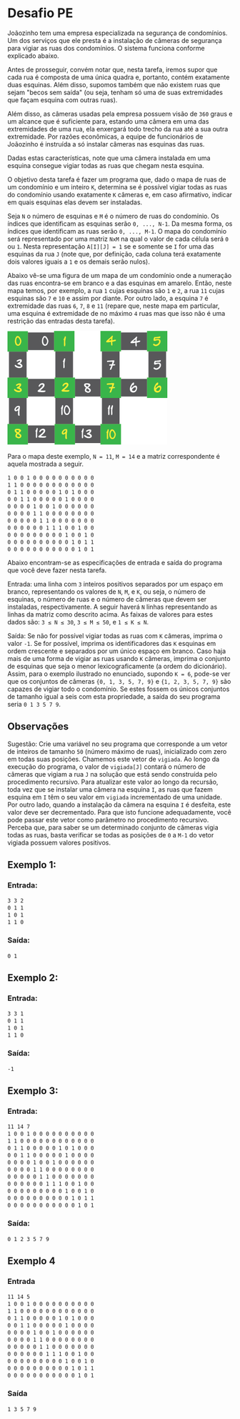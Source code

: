 # Desafio PE

Joãozinho tem uma empresa especializada na segurança de condomínios. Um dos serviços que ele presta é a instalação de câmeras de segurança para vigiar as ruas dos condomínios. O sistema funciona conforme explicado abaixo.

Antes de prosseguir, convém notar que, nesta tarefa, iremos supor que cada rua é composta de uma única quadra e, portanto, contém exatamente duas esquinas. Além disso, supomos também que não existem ruas que sejam "becos sem saída" (ou seja, tenham só uma de suas extremidades que façam esquina com outras ruas).

Além disso, as câmeras usadas pela empresa possuem visão de `360` graus e um alcance que é suficiente para, estando uma câmera em uma das extremidades de uma rua, ela enxergará todo trecho da rua até a sua outra extremidade. Por razões econômicas, a equipe de funcionários de Joãozinho é instruída a só instalar câmeras nas esquinas das ruas.

Dadas estas características, note que uma câmera instalada em uma esquina consegue vigiar todas as ruas que chegam nesta esquina.

O objetivo desta tarefa é fazer um programa que, dado o mapa de ruas de um condomínio e um inteiro `K`, determina se é possível vigiar todas as ruas do condomínio usando exatamente `K` câmeras e, em caso afirmativo, indicar em quais esquinas elas devem ser instaladas.

Seja `N` o número de esquinas e `M` é o número de ruas do condomínio. Os índices que identificam as esquinas serão `0, ..., N-1`. Da mesma forma, os índices que identificam as ruas serão `0, ..., M-1`. O mapa do condomínio será representado por uma matriz `NxM` na qual o valor de cada célula será `0` ou `1`. Nesta representação `A[I][J] = 1` se e somente se `I` for uma das esquinas da rua `J` (note que, por definição, cada coluna terá exatamente dois valores iguais a `1` e os demais serão nulos).

Abaixo vê-se uma figura de um mapa de um condomínio onde a numeração das ruas encontra-se em branco e a das esquinas em amarelo. Então, neste mapa temos, por exemplo, a rua `1` cujas esquinas são `1` e `2`, a rua `11` cujas esquinas são `7` e `10` e assim por diante. Por outro lado, a esquina `7` é extremidade das ruas `6`, `7`, `8` e `11` (repare que, neste mapa em particular, uma esquina é extremidade de no máximo `4` ruas mas que isso não é uma restrição das entradas desta tarefa).

![figura](./mapa.png)

Para o mapa deste exemplo, `N = 11`, `M = 14` e a matriz correspondente é aquela mostrada a seguir.

```
1 0 0 1 0 0 0 0 0 0 0 0 0 0
1 1 0 0 0 0 0 0 0 0 0 0 0 0
0 1 1 0 0 0 0 0 1 0 1 0 0 0
0 0 1 1 0 0 0 0 0 1 0 0 0 0
0 0 0 0 1 0 0 1 0 0 0 0 0 0
0 0 0 0 1 1 0 0 0 0 0 0 0 0
0 0 0 0 0 1 1 0 0 0 0 0 0 0
0 0 0 0 0 0 1 1 1 0 0 1 0 0
0 0 0 0 0 0 0 0 0 1 0 0 1 0
0 0 0 0 0 0 0 0 0 0 1 0 1 1
0 0 0 0 0 0 0 0 0 0 0 1 0 1
```

Abaixo encontram-se as especificações de entrada e saída do programa que você deve fazer nesta tarefa.

Entrada: uma linha com `3` inteiros positivos separados por um espaço em branco, representando os valores de `N`, `M`, e `K`, ou seja, o número de esquinas, o número de ruas e o número de câmeras que devem ser instaladas, respectivamente. A seguir haverá `N` linhas representando as linhas da matriz como descrito acima. As faixas de valores para estes dados são: `3 ≤ N ≤ 30`, `3 ≤ M ≤ 50`, e `1 ≤ K ≤ N`.

Saída: Se não for possível vigiar todas as ruas com `K` câmeras, imprima o valor `-1`. Se for possível, imprima os identificadores das `K` esquinas em ordem crescente e separados por um único espaço em branco. Caso haja mais de uma forma de vigiar as ruas usando `K` câmeras, imprima o conjunto de esquinas que seja o menor lexicograficamente (a ordem do dicionário). Assim, para o exemplo ilustrado no enunciado, supondo `K = 6`, pode-se ver que os conjuntos de câmeras `{0, 1, 3, 5, 7, 9}` e `{1, 2, 3, 5, 7, 9}` são capazes de vigiar todo o condomínio. Se estes fossem os únicos conjuntos de tamanho igual a seis com esta propriedade, a saída do seu programa seria `0 1 3 5 7 9`.

## Observações

Sugestão: Crie uma variável no seu programa que corresponde a um vetor de inteiros de tamanho `50` (número máximo de ruas), inicializado com zero em todas suas posições. Chamemos este vetor de `vigiada`. Ao longo da execução do programa, o valor de `vigiada[J]` contará o número de câmeras que vigiam a rua `J` na solução que está sendo construída pelo procedimento recursivo. Para atualizar este valor ao longo da recursão, toda vez que se instalar uma câmera na esquina `I`, as ruas que fazem esquina em `I` têm o seu valor em `vigiada` incrementado de uma unidade. Por outro lado, quando a instalação da câmera na esquina `I` é desfeita, este valor deve ser decrementado. Para que isto funcione adequadamente, você pode passar este vetor como parâmetro no procedimento recursivo. Perceba que, para saber se um determinado conjunto de câmeras vigia todas as ruas, basta verificar se todas as posições de `0` a `M-1` do vetor vigiada possuem valores positivos.

## Exemplo 1:

### Entrada:
```
3 3 2
0 1 1
1 0 1
1 1 0
```

### Saída:
```
0 1
```

## Exemplo 2:

### Entrada:
```
3 3 1
0 1 1
1 0 1
1 1 0
```

### Saída:
```
-1
```

## Exemplo 3:

### Entrada:
```
11 14 7
1 0 0 1 0 0 0 0 0 0 0 0 0 0
1 1 0 0 0 0 0 0 0 0 0 0 0 0
0 1 1 0 0 0 0 0 1 0 1 0 0 0
0 0 1 1 0 0 0 0 0 1 0 0 0 0
0 0 0 0 1 0 0 1 0 0 0 0 0 0
0 0 0 0 1 1 0 0 0 0 0 0 0 0
0 0 0 0 0 1 1 0 0 0 0 0 0 0
0 0 0 0 0 0 1 1 1 0 0 1 0 0
0 0 0 0 0 0 0 0 0 1 0 0 1 0
0 0 0 0 0 0 0 0 0 0 1 0 1 1
0 0 0 0 0 0 0 0 0 0 0 1 0 1
```

### Saída:
```
0 1 2 3 5 7 9
```

## Exemplo 4

### Entrada
```
11 14 5
1 0 0 1 0 0 0 0 0 0 0 0 0 0
1 1 0 0 0 0 0 0 0 0 0 0 0 0
0 1 1 0 0 0 0 0 1 0 1 0 0 0
0 0 1 1 0 0 0 0 0 1 0 0 0 0
0 0 0 0 1 0 0 1 0 0 0 0 0 0
0 0 0 0 1 1 0 0 0 0 0 0 0 0
0 0 0 0 0 1 1 0 0 0 0 0 0 0
0 0 0 0 0 0 1 1 1 0 0 1 0 0
0 0 0 0 0 0 0 0 0 1 0 0 1 0
0 0 0 0 0 0 0 0 0 0 1 0 1 1
0 0 0 0 0 0 0 0 0 0 0 1 0 1
```

### Saída
```
1 3 5 7 9
```
